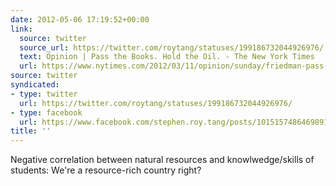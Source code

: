 ```yaml
---
date: 2012-05-06 17:19:52+00:00
link:
  source: twitter
  source_url: https://twitter.com/roytang/statuses/199186732044926976/
  text: Opinion | Pass the Books. Hold the Oil. - The New York Times
  url: https://www.nytimes.com/2012/03/11/opinion/sunday/friedman-pass-the-books-hold-the-oil.html
source: twitter
syndicated:
- type: twitter
  url: https://twitter.com/roytang/statuses/199186732044926976/
- type: facebook
  url: https://www.facebook.com/stephen.roy.tang/posts/10151574864698912
title: ''
---
```


Negative correlation between natural resources and knowlwedge/skills of students:  We're a resource-rich country right?